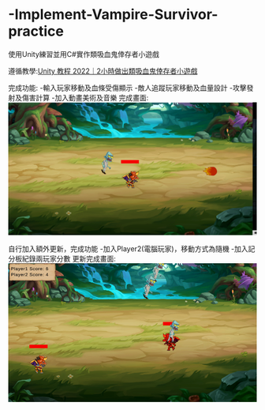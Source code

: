 # -Implement-Vampire-Survivor-practice
使用Unity練習並用C#實作類吸血鬼倖存者小遊戲

遵循教學:[Unity 教程 2022｜2小時做出類吸血鬼倖存者小遊戲](https://www.youtube.com/watch?v=zJcyw-bF28Q&list=PLGeX91RwC_x-H2nNzbyZUAZIQYBDkdpmV&index=16)

完成功能:
-輸入玩家移動及血條受傷顯示
-敵人追蹤玩家移動及血量設計
-攻擊發射及傷害計算
-加入動畫美術及音樂
完成畫面:
![image](https://github.com/coconpou/-Implement-Vampire-Survivor-practice/blob/main/vampireSurvivor1.png?raw=true)

自行加入額外更新，完成功能
-加入Player2(電腦玩家)，移動方式為隨機
-加入記分板紀錄兩玩家分數
更新完成畫面:
![image](https://github.com/coconpou/-Implement-Vampire-Survivor-practice/blob/main/example_image/vampireSurvivor_2player.png?raw=true)
